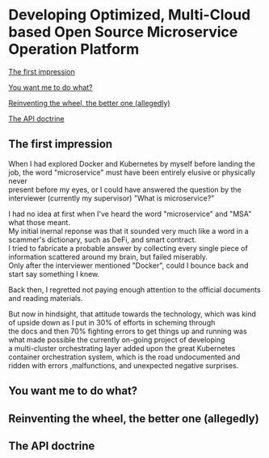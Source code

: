 # Developing Optimized, Multi-Cloud based Open Source Microservice Operation Platform


[The first impression](#the-first-impression)

[You want me to do what?](#you-want-me-to-do-what)

[Reinventing the wheel, the better one (allegedly)](#reinventing-the-wheel-the-better-one-allegedly)

[The API doctrine](#the-api-doctrine)


## The first impression

When I had explored Docker and Kubernetes by myself before landing the job, the word "microservice" must have been entirely elusive or physically never \
present before my eyes, or I could have answered the question by the interviewer (currently my supervisor) "What is microservice?" 

I had no idea at first when I've heard the word "microservice" and "MSA" what those meant.\
My initial inernal reponse was that it sounded very much like a word in a scammer's dictionary, such as DeFi, and smart contract.\
I tried to fabricate a probable answer by collecting every single piece of information scattered around my brain, but failed miserably.\
Only after the interviewer mentioned "Docker", could I bounce back and start say something I knew.  

Back then, I regretted not paying enough attention to the official documents and reading materials.

But now in hindsight, that attitude towards the technology, which was kind of upside down as I put in 30% of efforts in scheming through\
the docs and then 70% fighting errors to get things up and running was what made possible the currently on-going project of developing \
a multi-cluster orchestrating layer added upon the great Kubernetes container orchestration system, which is the road undocumented and \
ridden with errors ,malfunctions, and unexpected negative surprises.
 



## You want me to do what?



## Reinventing the wheel, the better one (allegedly)



## The API doctrine 

